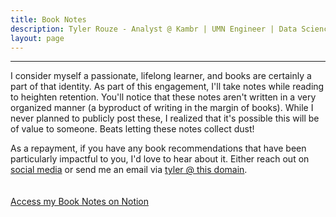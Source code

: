 ```yaml
---
title: Book Notes
description: Tyler Rouze - Analyst @ Kambr | UMN Engineer | Data Science. Tyler's book notes houses all of the notes and inspirations he's taken away from various reads. Check back for updates as new books are read!
layout: page
---
```

<hr>
I consider myself a passionate, lifelong learner, and books are certainly a part of that identity. As part of this engagement, I'll take notes while reading to heighten retention. You'll notice that these notes aren't written in a very organized manner (a byproduct of writing in the margin of books). While I never planned to publicly post these, I realized that it's possible this will be of value to someone. Beats letting these notes collect dust!

As a repayment, if you have any book recommendations that have been particularly impactful to you, I'd love to hear about it. Either reach out on [social media](https://tylerrouze.com/socials) or send me an email via [tyler @ this domain](mailto:tyler@tylerrouze.com).
<br>
<br>
<br>
<a href="https://tylerrouze.notion.site/dac9501e044c4009bcb158edbbd032f1?v=796540bb02d34f97aa7c2b5ee3bf626a" class="button-comment button--large" align="center">Access my Book Notes on Notion</a>
